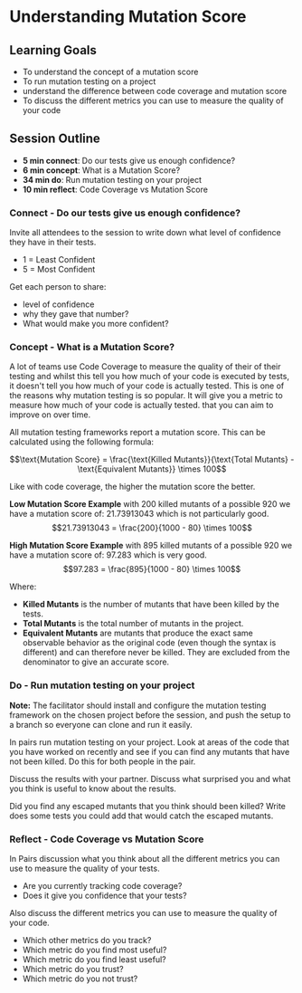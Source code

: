 # Understanding Mutation Score

## Learning Goals
  - To understand the concept of a mutation score
  - To run mutation testing on a project
  - understand the difference between code coverage and mutation score
  - To discuss the different metrics you can use to measure the quality of your code

## Session Outline
  - **5 min connect**: Do our tests give us enough confidence?
  - **6 min concept**: What is a Mutation Score?
  - **34 min do**: Run mutation testing on your project
  - **10 min reflect**: Code Coverage vs Mutation Score

### Connect - Do our tests give us enough confidence?

Invite all attendees to the session to write down what level of confidence they have in their tests.
  - 1 = Least Confident
  - 5 = Most Confident

Get each person to share:
  - level of confidence
  - why they gave that number?
  - What would make you more confident?

### Concept - What is a Mutation Score?

A lot of teams use Code Coverage to measure the quality of their of their testing and whilst this tell you how much of your
code is executed by tests, it doesn't tell you how much of your code is actually tested. This is one of the reasons why 
mutation testing is so popular. It will give you a metric to measure how much of your code is actually tested. that you 
can aim to improve on over time.

All mutation testing frameworks report a mutation score. This can be calculated using the following formula: 

$$\text{Mutation Score} = \frac{\text{Killed Mutants}}{\text{Total Mutants} - \text{Equivalent Mutants}} \times 100$$

Like with code coverage, the higher the mutation score the better.

**Low Mutation Score Example**
with 200 killed mutants of a possible 920 we have a mutation score of: 21.73913043 which is not particularly good. 
$$21.73913043 = \frac{200}{1000 - 80} \times 100$$

**High Mutation Score Example**
with 895 killed mutants of a possible 920 we have a mutation score of: 97.283 which is very good.
$$97.283 = \frac{895}{1000 - 80} \times 100$$

Where:
  - **Killed Mutants** is the number of mutants that have been killed by the tests.
  - **Total Mutants** is the total number of mutants in the project.
  - **Equivalent Mutants** are mutants that produce the exact same observable behavior as the original code (even though 
    the syntax is different) and can therefore never be killed. They are excluded from the denominator to give an 
    accurate score.

### Do - Run mutation testing on your project

**Note:** The facilitator should install and configure the mutation testing framework on the chosen project before the 
session, and push the setup to a branch so everyone can clone and run it easily.

In pairs run mutation testing on your project. Look at areas of the code that you have worked on recently and see if you 
can find any mutants that have not been killed. Do this for both people in the pair.

Discuss the results with your partner. Discuss what surprised you and what you think is useful to know about the results.

Did you find any escaped mutants that you think should been killed?
Write does some tests you could add that would catch the escaped mutants.

### Reflect - Code Coverage vs Mutation Score

In Pairs discussion what you think about all the different metrics you can use to measure the quality of your tests.

  - Are you currently tracking code coverage?
  - Does it give you confidence that your tests?

Also discuss the different metrics you can use to measure the quality of your code.

  - Which other metrics do you track? 
  - Which metric do you find most useful?
  - Which metric do you find least useful?
  - Which metric do you trust?
  - Which metric do you not trust?

